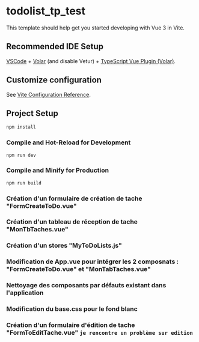 # todolist_tp_test

This template should help get you started developing with Vue 3 in Vite.

## Recommended IDE Setup

[VSCode](https://code.visualstudio.com/) + [Volar](https://marketplace.visualstudio.com/items?itemName=Vue.volar) (and disable Vetur) + [TypeScript Vue Plugin (Volar)](https://marketplace.visualstudio.com/items?itemName=Vue.vscode-typescript-vue-plugin).

## Customize configuration

See [Vite Configuration Reference](https://vitejs.dev/config/).

## Project Setup

```sh
npm install
```

### Compile and Hot-Reload for Development

```sh
npm run dev
```

### Compile and Minify for Production

```sh
npm run build
```

### Création d'un formulaire de création de tache "FormCreateToDo.vue"

### Création d'un tableau de réception de tache "MonTbTaches.vue"

### Création d'un stores "MyToDoLists.js"

### Modification de App.vue pour intégrer les 2 composnats : "FormCreateToDo.vue" et "MonTabTaches.vue"

### Nettoyage des composants par défauts existant dans l'application

### Modification du base.css pour le fond blanc

### Création d'un formulaire d'édition de tache "FormToEditTache.vue" ``` je rencontre un problème sur edition ```
